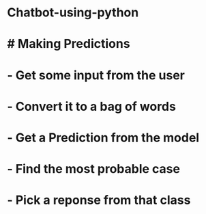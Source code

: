 # Chatbot-using-python

# # Making Predictions
# - Get some input from the user
# - Convert it to a bag of words
# - Get a Prediction from the model
# - Find the most probable case
# - Pick a reponse from that class
